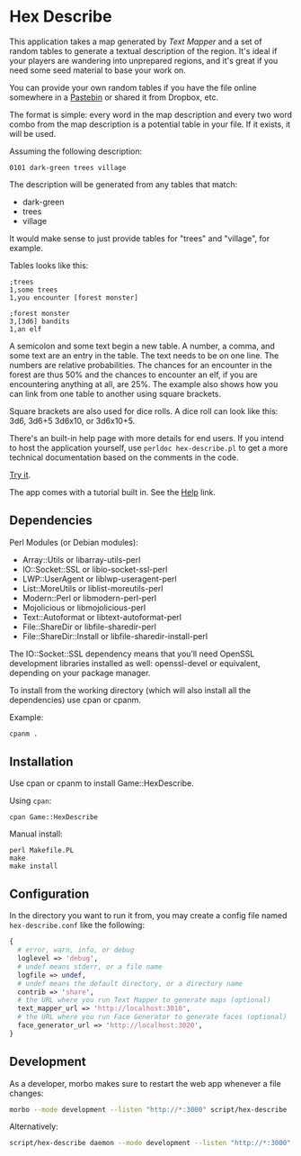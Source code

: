 # Hex Describe

This application takes a map generated by *Text Mapper* and a set of
random tables to generate a textual description of the region. It's
ideal if your players are wandering into unprepared regions, and it's
great if you need some seed material to base your work on.

You can provide your own random tables if you have the file online
somewhere in a [Pastebin](https://en.wikipedia.org/wiki/Pastebin) or
shared it from Dropbox, etc.

The format is simple: every word in the map description and every two
word combo from the map description is a potential table in your file.
If it exists, it will be used.

Assuming the following description:

```text
0101 dark-green trees village
```

The description will be generated from any tables that match:

* dark-green
* trees
* village

It would make sense to just provide tables for "trees" and "village",
for example.

Tables looks like this:

```text
;trees
1,some trees
1,you encounter [forest monster]

;forest monster
3,[3d6] bandits
1,an elf
```

A semicolon and some text begin a new table. A number, a comma, and
some text are an entry in the table. The text needs to be on one line.
The numbers are relative probabilities. The chances for an encounter
in the forest are thus 50% and the chances to encounter an elf, if you
are encountering anything at all, are 25%. The example also shows how
you can link from one table to another using square brackets.

Square brackets are also used for dice rolls. A dice roll can look
like this: 3d6, 3d6+5 3d6x10, or 3d6x10+5.

There's an built-in help page with more details for end users. If you
intend to host the application yourself, use `perldoc hex-describe.pl`
to get a more technical documentation based on the comments in the
code.

[Try it](https://campaignwiki.org/hex-describe).

The app comes with a tutorial built in. See the
[Help](https://campaignwiki.org/hex-describe/help) link.

## Dependencies

Perl Modules (or Debian modules):

* Array::Utils or libarray-utils-perl
* IO::Socket::SSL or libio-socket-ssl-perl
* LWP::UserAgent or liblwp-useragent-perl
* List::MoreUtils or liblist-moreutils-perl
* Modern::Perl or libmodern-perl-perl
* Mojolicious or libmojolicious-perl
* Text::Autoformat or libtext-autoformat-perl
* File::ShareDir or libfile-sharedir-perl
* File::ShareDir::Install or libfile-sharedir-install-perl

The IO::Socket::SSL dependency means that you’ll need OpenSSL
development libraries installed as well: openssl-devel or equivalent,
depending on your package manager.

To install from the working directory (which will also install all the
dependencies) use cpan or cpanm.

Example:

```bash
cpanm .
```

## Installation

Use cpan or cpanm to install Game::HexDescribe.

Using `cpan`:

```shell
cpan Game::HexDescribe
```

Manual install:

```shell
perl Makefile.PL
make
make install
```

## Configuration

In the directory you want to run it from, you may create a config file
named `hex-describe.conf` like the following:

```perl
{
  # error, warn, info, or debug
  loglevel => 'debug',
  # undef means stderr, or a file name
  logfile => undef,
  # undef means the default directory, or a directory name
  contrib => 'share',
  # the URL where you run Text Mapper to generate maps (optional)
  text_mapper_url => 'http://localhost:3010',
  # the URL where you run Face Generator to generate faces (optional)
  face_generator_url => 'http://localhost:3020',
}
```

## Development

As a developer, morbo makes sure to restart the web app whenever a
file changes:

```bash
morbo --mode development --listen "http://*:3000" script/hex-describe
```

Alternatively:

```bash
script/hex-describe daemon --mode development --listen "http://*:3000"
```
